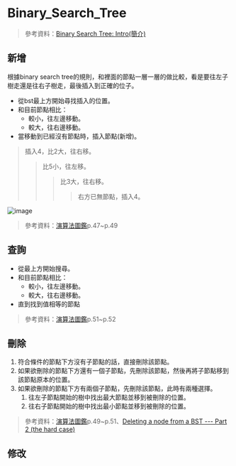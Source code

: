 # Binary_Search_Tree
> 參考資料：[Binary Search Tree: Intro(簡介)](http://alrightchiu.github.io/SecondRound/binary-search-tree-introjian-jie.html)
## 新增
根據binary search tree的規則，和裡面的節點一層一層的做比較，看是要往左子樹走還是往右子樹走，最後插入到正確的位子。
* 從bst最上方開始尋找插入的位置。
* 和目前節點相比：
  * 較小，往左邊移動。
  * 較大，往右邊移動。
* 當移動到已經沒有節點時，插入節點(新增)。
> 插入4，比2大，往右移。
>> 比5小，往左移。
>>> 比3大，往右移。
>>>> 右方已無節點，插入4。

![image](https://images.plurk.com/7qeda7IgnPihGxycGuGOCH.png)
> 參考資料：[演算法圖鑑](https://www.books.com.tw/products/0010771263)p.47~p.49
## 查詢
* 從最上方開始搜尋。
* 和目前節點相比：
  * 較小，往左邊移動。
  * 較大，往右邊移動。
* 直到找到值相等的節點
> 參考資料：[演算法圖鑑](https://www.books.com.tw/products/0010771263)p.51~p.52
## 刪除
1. 符合條件的節點下方沒有子節點的話，直接刪除該節點。
2. 如果欲刪除的節點下方還有一個子節點，先刪除該節點，然後再將子節點移到該節點原本的位置。
3. 如果欲刪除的節點下方有兩個子節點，先刪除該節點，此時有兩種選擇。
   1. 往左子節點開始的樹中找出最大節點並移到被刪除的位置。
   2. 往右子節點開始的樹中找出最小節點並移到被刪除的位置。
> 參考資料：[演算法圖鑑](https://www.books.com.tw/products/0010771263)p.49~p.51、[Deleting a node from a BST --- Part 2 (the hard case)
](http://www.mathcs.emory.edu/~cheung/Courses/171/Syllabus/9-BinTree/BST-delete2.html)
## 修改
